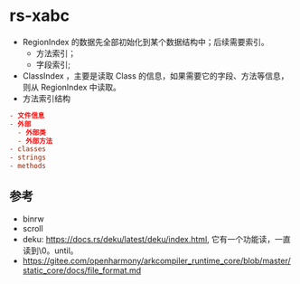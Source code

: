 # rs-xabc

- RegionIndex 的数据先全部初始化到某个数据结构中；后续需要索引。
  - 方法索引；
  - 字段索引;
- ClassIndex ，主要是读取 Class 的信息，如果需要它的字段、方法等信息，则从 RegionIndex 中读取。
- 方法索引结构

```toml
- 文件信息
- 外部
  - 外部类
  - 外部方法
- classes
- strings
- methods
```

## 参考

- binrw
- scroll
- deku: https://docs.rs/deku/latest/deku/index.html, 它有一个功能读，一直读到\0。until。
- https://gitee.com/openharmony/arkcompiler_runtime_core/blob/master/static_core/docs/file_format.md
